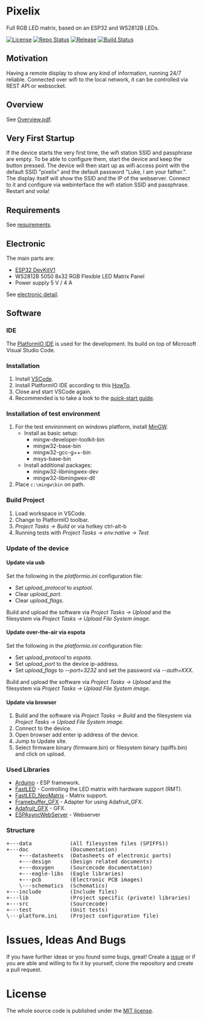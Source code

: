 # Pixelix
Full RGB LED matrix, based on an ESP32 and WS2812B LEDs.

[![License](https://img.shields.io/badge/license-MIT-blue.svg)](http://choosealicense.com/licenses/mit/)
[![Repo Status](https://www.repostatus.org/badges/latest/wip.svg)](https://www.repostatus.org/#wip)
[![Release](https://img.shields.io/github/release/BlueAndi/esp-rgb-led-matrix.svg)](https://github.com/BlueAndi/esp-rgb-led-matrix/releases)
[![Build Status](https://travis-ci.org/BlueAndi/esp-rgb-led-matrix.svg?branch=master)](https://travis-ci.org/BlueAndi/esp-rgb-led-matrix)

## Motivation
Having a remote display to show any kind of information, running 24/7 reliable.
Connected over wifi to the local network, it can be controlled via REST API or websocket.

## Overview
See [Overview.pdf](https://github.com/BlueAndi/esp-rgb-led-matrix/blob/master/doc/Overview.pdf).

## Very First Startup
If the device starts the very first time, the wifi station SSID and passphrase are empty. To be able to configure them, start the device and keep the button pressed. The device will then start up as wifi access point with the default SSID "pixelix" and the default password "Luke, I am your father.". The display itself will show the SSID and the IP of the webserver.
Connect to it and configure via webinterface the wifi station SSID and passphrase. Restart and voila!

## Requirements
See [requirements](https://github.com/BlueAndi/esp-rgb-led-matrix/blob/master/doc/REQUIREMENTS.md).

## Electronic
The main parts are:
* [ESP32 DevKitV1](https://github.com/playelek/pinout-doit-32devkitv1)
* WS2812B 5050 8x32 RGB Flexible LED Matrix Panel
* Power supply 5 V / 4 A

See [electronic detail](https://github.com/BlueAndi/esp-rgb-led-matrix/blob/master/doc/ELECTRONIC.md).

## Software

### IDE
The [PlatformIO IDE](https://platformio.org/platformio-ide) is used for the development. Its build on top of Microsoft Visual Studio Code.

### Installation
1. Install [VSCode](https://code.visualstudio.com/).
2. Install PlatformIO IDE according to this [HowTo](https://platformio.org/install/ide?install=vscode).
3. Close and start VSCode again.
4. Recommended is to take a look to the [quick-start guide](https://docs.platformio.org/en/latest/ide/vscode.html#quick-start).

### Installation of test environment
1. For the test environment on windows platform, install [MinGW](http://www.mingw.org/).
    * Install as basic setup:
        * mingw-developer-toolkit-bin
        * mingw32-base-bin
        * mingw32-gcc-g++-bin
        * msys-base-bin
    * Install additional packages:
        * mingw32-libmingwex-dev
        * mingw32-libmingwex-dll
2. Place ```c:\mingw\bin``` on path.

### Build Project
1. Load workspace in VSCode.
2. Change to PlatformIO toolbar.
3. _Project Tasks -> Build_ or via hotkey ctrl-alt-b
4. Running tests with _Project Tasks -> env:native -> Test_

### Update of the device

#### Update via usb
Set the following in the _platformio.ini_ configuration file:
* Set _upload_protocol_ to _esptool_.
* Clear _upload_port_.
* Clear _upload_flags_.

Build and upload the software via _Project Tasks -> Upload_ and the filesystem via _Project Tasks -> Upload File System image_.

#### Update over-the-air via espota
Set the following in the _platformio.ini_ configuration file:
* Set _upload_protocol_ to _espota_.
* Set _upload_port_ to the device ip-address.
* Set _upload_flags_ to _--port=3232_ and set the password via _--auth=XXX_.

Build and upload the software via _Project Tasks -> Upload_ and the filesystem via _Project Tasks -> Upload File System image_.

#### Update via browser
1. Build and the software via _Project Tasks -> Build_ and the filesystem via _Project Tasks -> Upload File System image_.
2. Connect to the device.
3. Open browser add enter ip address of the device.
4. Jump to Update site.
5. Select firmware binary (firmware.bin) or filesystem binary (spiffs.bin) and click on upload.

### Used Libraries
* [Arduino](https://docs.platformio.org/en/latest/frameworks/arduino.html#framework-arduino) - ESP framework.
* [FastLED](https://github.com/FastLED/FastLED) - Controlling the LED matrix with hardware support (RMT).
* [FastLED_NeoMatrix](https://github.com/marcmerlin/FastLED_NeoMatrix) - Matrix support.
* [Framebuffer_GFX](https://github.com/marcmerlin/Framebuffer_GFX) - Adapter for using Adafruit_GFX.
* [Adafruit_GFX](https://github.com/adafruit/Adafruit-GFX-Library) - GFX.
* [ESPAsyncWebServer](https://github.com/me-no-dev/ESPAsyncWebServer) - Webserver

### Structure

<pre>
+---data            (All filesystem files (SPIFFS))
+---doc             (Documentation)
    +---datasheets  (Datasheets of electronic parts)
    +---design      (Design related documents)
    +---doxygen     (Sourcecode documentation)
    +---eagle-libs  (Eagle libraries)
    +---pcb         (Electronic PCB images)
    \---schematics  (Schematics)
+---include         (Include files)
+---lib             (Project specific (private) libraries)
+---src             (Sourcecode)
+---test            (Unit tests)
\---platform.ini    (Project configuration file)
</pre>

# Issues, Ideas And Bugs
If you have further ideas or you found some bugs, great! Create a [issue](https://github.com/BlueAndi/esp-rgb-led-matrix/issues) or if you are able and willing to fix it by yourself, clone the repository and create a pull request.

# License
The whole source code is published under the [MIT license](http://choosealicense.com/licenses/mit/).
